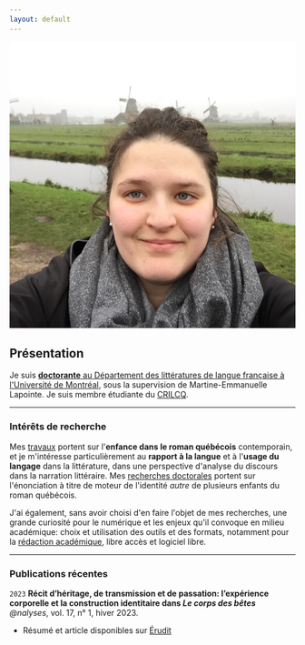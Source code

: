```yaml
---
layout: default
---
```


<img class="profile-picture" src="emilie.jpg" alt="Emilie Drouin">

## Présentation
Je suis [**doctorante** au Département des littératures de langue française à l'Université de Montréal](https://littfra.umontreal.ca/repertoire-departement/corps-professoral/professeur/in/in37063/sg/Emilie%20Drouin/), sous la supervision de Martine-Emmanuelle Lapointe. Je suis membre étudiante du [CRILCQ](http://www.crilcq.org/accueil/).

---

### Intérêts de recherche
Mes [travaux](publi-comm.md) portent sur l'**enfance dans le roman québécois** contemporain, et je m'intéresse particulièrement au **rapport à la langue** et à l'**usage du langage** dans la littérature, dans une perspective d'analyse du discours dans la narration littéraire. Mes [recherches doctorales](these.md) portent sur l'énonciation à titre de moteur de l'identité *autre* de plusieurs enfants du roman québécois.


J'ai également, sans avoir choisi d'en faire l'objet de mes recherches, une grande curiosité pour le numérique et les enjeux qu'il convoque en milieu académique: choix et utilisation des outils et des formats, notamment pour la [rédaction académique](https://github.com/emidrouin/memoire), libre accès et logiciel libre.

---
### Publications récentes

`2023`
**Récit d’héritage, de transmission et de passation: l’expérience corporelle et la construction identitaire dans *Le corps des bêtes***  
*@nalyses*, vol. 17, n° 1, hiver 2023.
- Résumé et article disponibles sur [Érudit](https://www.erudit.org/fr/revues/analyses/2023-v17-n1-analyses07763/1097234ar/)  

